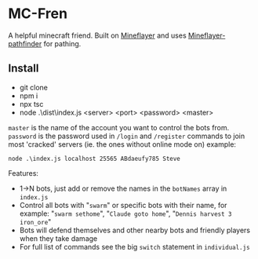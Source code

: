 # MC-Fren
 A helpful minecraft friend. Built on [Mineflayer](https://github.com/PrismarineJS/mineflayer) and uses [Mineflayer-pathfinder](https://github.com/Karang/mineflayer-pathfinder) for pathing.

## Install

- git clone
- npm i
- npx tsc
- node .\dist\index.js \<server\> \<port\> \<password> \<master\>

`master` is the name of the account you want to control the bots from. `password` is the password used in `/login` and `/register` commands to join most 'cracked' servers (ie. the ones without online mode on)
example:

`node .\index.js localhost 25565 ABdaeufy785 Steve`

Features:

- 1->N bots, just add or remove the names in the `botNames` array in `index.js`
- Control all bots with "`swarm`" or specific bots with their name, for example: "`swarm sethome`", "`Claude goto home`", "`Dennis harvest 3 iron_ore`"
- Bots will defend themselves and other nearby bots and friendly players when they take damage
- For full list of commands see the big `switch` statement in `individual.js`
